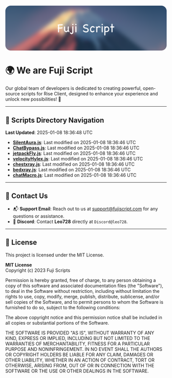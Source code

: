 ![Banner](.github/b.webp)

# 🌍 **We are Fuji Script**

Our global team of developers is dedicated to creating powerful, open-source scripts for Rise Client, designed to enhance your experience and unlock new possibilities! 🌟

---
<!-- SCRIPTS_NAVIGATION_START -->
## 📂 **Scripts Directory Navigation**

**Last Updated**: 2025-01-08 18:36:48 UTC

- **[SilentAura.js](scripts/SilentAura.js)**: Last modified on 2025-01-08 18:36:46 UTC
- **[ChatBypass.js](scripts/ChatBypass.js)**: Last modified on 2025-01-08 18:36:46 UTC
- **[jetpackFly.js](scripts/jetpackFly.js)**: Last modified on 2025-01-08 18:36:46 UTC
- **[velocityHylex.js](scripts/velocityHylex.js)**: Last modified on 2025-01-08 18:36:46 UTC
- **[chestxray.js](scripts/chestxray.js)**: Last modified on 2025-01-08 18:36:46 UTC
- **[bedxray.js](scripts/bedxray.js)**: Last modified on 2025-01-08 18:36:46 UTC
- **[chatMacro.js](scripts/chatMacro.js)**: Last modified on 2025-01-08 18:36:46 UTC

<!-- SCRIPTS_NAVIGATION_END -->

---

## 💬 **Contact Us**  
- 📬 **Support Email**: Reach out to us at [support@fujiscript.com](mailto:support@fujiscript.com) for any questions or assistance.  
- 💬 **Discord**: Contact **Leo728** directly at `Discord@leo728`.

---

## 📜 **License**

This project is licensed under the MIT License.  

**MIT License**  
Copyright (c) 2023 Fuji Scripts  

Permission is hereby granted, free of charge, to any person obtaining a copy of this software and associated documentation files (the "Software"), to deal in the Software without restriction, including without limitation the rights to use, copy, modify, merge, publish, distribute, sublicense, and/or sell copies of the Software, and to permit persons to whom the Software is furnished to do so, subject to the following conditions:  

The above copyright notice and this permission notice shall be included in all copies or substantial portions of the Software.  

THE SOFTWARE IS PROVIDED "AS IS", WITHOUT WARRANTY OF ANY KIND, EXPRESS OR IMPLIED, INCLUDING BUT NOT LIMITED TO THE WARRANTIES OF MERCHANTABILITY, FITNESS FOR A PARTICULAR PURPOSE AND NONINFRINGEMENT. IN NO EVENT SHALL THE AUTHORS OR COPYRIGHT HOLDERS BE LIABLE FOR ANY CLAIM, DAMAGES OR OTHER LIABILITY, WHETHER IN AN ACTION OF CONTRACT, TORT OR OTHERWISE, ARISING FROM, OUT OF OR IN CONNECTION WITH THE SOFTWARE OR THE USE OR OTHER DEALINGS IN THE SOFTWARE.  
